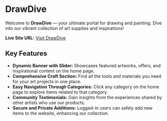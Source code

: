 # DrawDive

Welcome to **DrawDive** — your ultimate portal for drawing and painting. Dive into our vibrant collection of art supplies and inspirations!

**Live Site URL:** [Visit DrawDive](https://draw-dive.web.app/)

## Key Features

- **Dynamic Banner with Slider:** Showcases featured artworks, offers, and inspirational content on the home page.
- **Comprehensive Craft Section:** Find all the tools and materials you need for your art projects in one place.
- **Easy Navigation Through Categories:** Click any category on the home page to explore items related to that category.
- **Community Testimonials:** Gain insights from the experiences shared by other artists who use our products.
- **Secure and Private Additions:** Logged-in users can safely add new items to the website, enhancing our collection.


